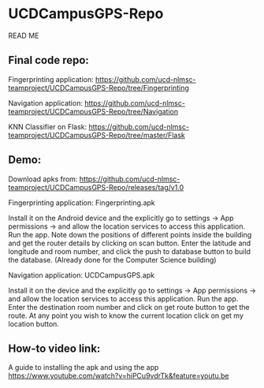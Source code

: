 # UCDCampusGPS-Repo

READ ME

## Final code repo: 

Fingerprinting application: https://github.com/ucd-nlmsc-teamproject/UCDCampusGPS-Repo/tree/Fingerprinting

Navigation application: https://github.com/ucd-nlmsc-teamproject/UCDCampusGPS-Repo/tree/Navigation

KNN Classifier on Flask: https://github.com/ucd-nlmsc-teamproject/UCDCampusGPS-Repo/tree/master/Flask

## Demo:

Download apks from: https://github.com/ucd-nlmsc-teamproject/UCDCampusGPS-Repo/releases/tag/v1.0

Fingerprinting application: Fingerprinting.apk

Install it on the Android device and the explicitly go to settings -> App permissions -> and allow the location services to access this application. Run the app. Note down the positions of different points inside the building and get the router details by clicking on scan button. Enter the latitude and longitude and room number, and click the push to database button to build the database. (Already done for the Computer Science building)

Navigation application: UCDCampusGPS.apk

Install it on the device and the explicitly go to settings -> App permissions -> and allow the location services to access this application. Run the app. Enter the destination room number and click on get route button to get the route. At any point you wish to know the current location click on get my location button.

## How-to video link:
A guide to installing the apk and using the app
 
https://www.youtube.com/watch?v=hiPCu9vdrTk&feature=youtu.be


